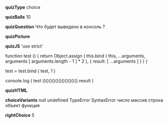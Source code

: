____quizType____
choice

____quizBalls____
10

____quizQuestion____
Что будет выведено в консоль ?

____quizPicture____


____quizJS____
'use strict'

function test () {
    return Object.assign (
        this.bind ( this, ...arguments, arguments [ arguments.length - 1 ] * 2 ),
        { result: [ ...arguments ] }
    )
}

test = test.bind ( test, 1 )

console.log ( test ()()()()()()()()()()().result )

____quizHTML____



____choiceVariants____
null
undefined
TypeError
SyntaxError
число
массив
строка
объект
функция

____rightChoice____
5
